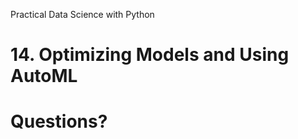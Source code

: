 [comment]: # (THEME = pdsp)
[comment]: # (CODE_THEME = base16/zenburn)
Practical Data Science with Python
# 14. Optimizing Models and Using AutoML

[comment]: # (!!!)

# Questions?

